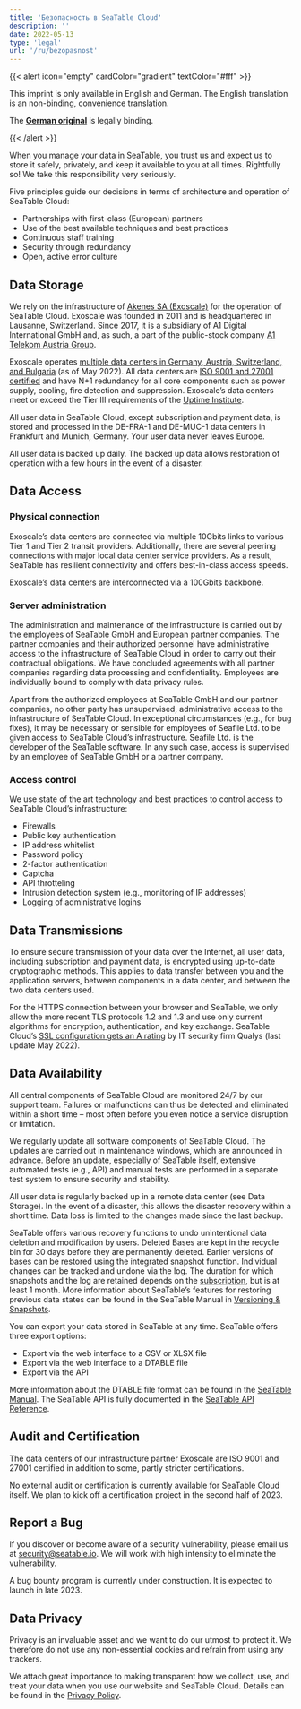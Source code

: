 ```yaml
---
title: 'Безопасность в SeaTable Cloud'
description: ''
date: 2022-05-13
type: 'legal'
url: '/ru/bezopasnost'
---
```


{{< alert icon="empty" cardColor="gradient" textColor="#fff" >}}

This imprint is only available in English and German. The English translation is an non-binding, convenience translation.

The **[German original](/de/sicherheit/)** is legally binding.

{{< /alert >}}

When you manage your data in SeaTable, you trust us and expect us to store it safely, privately, and keep it available to you at all times. Rightfully so! We take this responsibility very seriously.

Five principles guide our decisions in terms of architecture and operation of SeaTable Cloud:

- Partnerships with first-class (European) partners
- Use of the best available techniques and best practices
- Continuous staff training
- Security through redundancy
- Open, active error culture

## Data Storage

We rely on the infrastructure of [Akenes SA (Exoscale)](https://www.exoscale.com/) for the operation of SeaTable Cloud. Exoscale was founded in 2011 and is headquartered in Lausanne, Switzerland. Since 2017, it is a subsidiary of A1 Digital International GmbH and, as such, a part of the public-stock company [A1 Telekom Austria Group](https://www.a1.group/de/home/).

Exoscale operates [multiple data centers in Germany, Austria, Switzerland, and Bulgaria](https://www.exoscale.com/datacenters/) (as of May 2022). All data centers are [ISO 9001 and 27001 certified](https://www.exoscale.com/compliance) and have N+1 redundancy for all core components such as power supply, cooling, fire detection and suppression. Exoscale’s data centers meet or exceed the Tier III requirements of the [Uptime Institute](https://uptimeinstitute.com/tiers).

All user data in SeaTable Cloud, except subscription and payment data, is stored and processed in the DE-FRA-1 and DE-MUC-1 data centers in Frankfurt and Munich, Germany. Your user data never leaves Europe.

All user data is backed up daily. The backed up data allows restoration of operation with a few hours in the event of a disaster.

## Data Access

### Physical connection

Exoscale’s data centers are connected via multiple 10Gbits links to various Tier 1 and Tier 2 transit providers. Additionally, there are several peering connections with major local data center service providers. As a result, SeaTable has resilient connectivity and offers best-in-class access speeds.

Exoscale’s data centers are interconnected via a 100Gbits backbone.

### Server administration

The administration and maintenance of the infrastructure is carried out by the employees of SeaTable GmbH and European partner companies. The partner companies and their authorized personnel have administrative access to the infrastructure of SeaTable Cloud in order to carry out their contractual obligations. We have concluded agreements with all partner companies regarding data processing and confidentiality. Employees are individually bound to comply with data privacy rules.

Apart from the authorized employees at SeaTable GmbH and our partner companies, no other party has unsupervised, administrative access to the infrastructure of SeaTable Cloud. In exceptional circumstances (e.g., for bug fixes), it may be necessary or sensible for employees of Seafile Ltd. to be given access to SeaTable Cloud’s infrastructure. Seafile Ltd. is the developer of the SeaTable software. In any such case, access is supervised by an employee of SeaTable GmbH or a partner company.

### Access control

We use state of the art technology and best practices to control access to SeaTable Cloud’s infrastructure:

- Firewalls
- Public key authentication
- IP address whitelist
- Password policy
- 2-factor authentication
- Captcha
- API throtteling
- Intrusion detection system (e.g., monitoring of IP addresses)
- Logging of administrative logins

## Data Transmissions

To ensure secure transmission of your data over the Internet, all user data, including subscription and payment data, is encrypted using up-to-date cryptographic methods. This applies to data transfer between you and the application servers, between components in a data center, and between the two data centers used.

For the HTTPS connection between your browser and SeaTable, we only allow the more recent TLS protocols 1.2 and 1.3 and use only current algorithms for encryption, authentication, and key exchange. SeaTable Cloud’s [SSL configuration gets an A rating](https://www.ssllabs.com/ssltest/) by IT security firm Qualys (last update May 2022).

## Data Availability

All central components of SeaTable Cloud are monitored 24/7 by our support team. Failures or malfunctions can thus be detected and eliminated within a short time – most often before you even notice a service disruption or limitation.

We regularly update all software components of SeaTable Cloud. The updates are carried out in maintenance windows, which are announced in advance. Before an update, especially of SeaTable itself, extensive automated tests (e.g., API) and manual tests are performed in a separate test system to ensure security and stability.

All user data is regularly backed up in a remote data center (see Data Storage). In the event of a disaster, this allows the disaster recovery within a short time. Data loss is limited to the changes made since the last backup.

SeaTable offers various recovery functions to undo unintentional data deletion and modification by users. Deleted Bases are kept in the recycle bin for 30 days before they are permanently deleted. Earlier versions of bases can be restored using the integrated snapshot function. Individual changes can be tracked and undone via the log. The duration for which snapshots and the log are retained depends on the [subscription](https://seatable.io/en/preise/), but is at least 1 month. More information about SeaTable’s features for restoring previous data states can be found in the SeaTable Manual in [Versioning & Snapshots](https://seatable.io/en/docs/handbuch/seatable-nutzen/versionierung-snapshots/).

You can export your data stored in SeaTable at any time. SeaTable offers three export options:

- Export via the web interface to a CSV or XLSX file
- Export via the web interface to a DTABLE file
- Export via the API

More information about the DTABLE file format can be found in the [SeaTable Manual](https://seatable.io/en/docs/handbuch/expertenwissen/dtable-dateiformat/). The SeaTable API is fully documented in the [SeaTable API Reference](https://api.seatable.io).

## Audit and Certification

The data centers of our infrastructure partner Exoscale are ISO 9001 and 27001 certified in addition to some, partly stricter certifications.

No external audit or certification is currently available for SeaTable Cloud itself. We plan to kick off a certification project in the second half of 2023.

## Report a Bug

If you discover or become aware of a security vulnerability, please email us at security@seatable.io. We will work with high intensity to eliminate the vulnerability.

A bug bounty program is currently under construction. It is expected to launch in late 2023.

## Data Privacy

Privacy is an invaluable asset and we want to do our utmost to protect it. We therefore do not use any non-essential cookies and refrain from using any trackers.

We attach great importance to making transparent how we collect, use, and treat your data when you use our website and SeaTable Cloud. Details can be found in the [Privacy Policy](https://seatable.io/en/privacy/).
